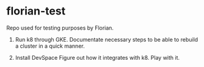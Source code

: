 # florian-test

Repo used for testing purposes by Florian.

1) Run k8 through GKE.
Documentate necessary steps to be able to rebuild a cluster in a quick manner.

2) Install DevSpace
Figure out how it integrates with k8.
Play with it.